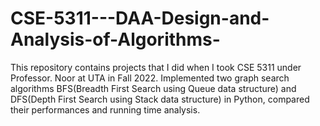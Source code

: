 # CSE-5311---DAA-Design-and-Analysis-of-Algorithms-
This repository contains projects  that I did when I took CSE 5311 under Professor. Noor at UTA in Fall 2022. Implemented two graph search algorithms BFS(Breadth First Search using Queue data structure) and DFS(Depth First Search using Stack data structure) in Python, compared their performances and running time analysis.
